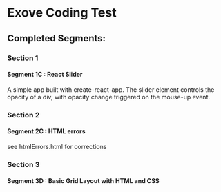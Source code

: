 # Exove Coding Test


## Completed Segments:

### Section 1

#### Segment 1C : React Slider

A simple app built with create-react-app. 
The slider element controls the opacity of a div, with opacity change triggered on the mouse-up event. 


### Section 2

#### Segment 2C : HTML errors

see htmlErrors.html for corrections



### Section 3

#### Segment 3D : Basic Grid Layout with HTML and CSS

